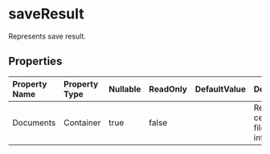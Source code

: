 # **saveResult**

Represents save result. 

## **Properties**

| Property Name | Property Type | Nullable |  ReadOnly | DefaultValue | Description | 
| :- | :- | :- |:- |  :- | :- |
|Documents|Container|true|false |  |Represents cells cloud file infomation.|

